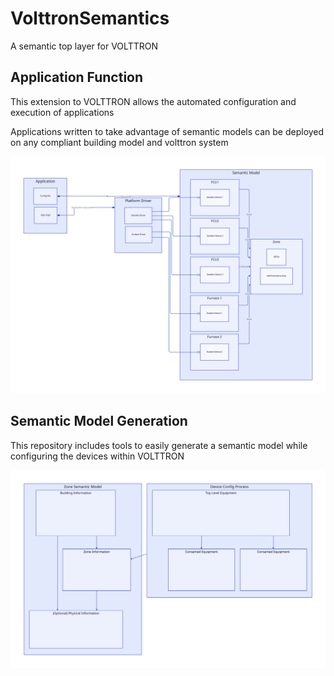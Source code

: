 # VolttronSemantics
A semantic top layer for VOLTTRON

##  Application Function

This extension to VOLTTRON allows the automated configuration and execution of applications

Applications written to take advantage of semantic models can be deployed on any compliant building model and volttron system

![Diagram](https://github.com/lazlop/VolttronSemantics/blob/main/images/diagram.svg)

##  Semantic Model Generation

This repository includes tools to easily generate a semantic model while configuring the devices within VOLTTRON

![Workflow](https://github.com/lazlop/VolttronSemantics/blob/main/images/workflow.svg)

